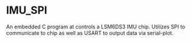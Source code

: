 # IMU_SPI
An embedded C program at controls a LSM6DS3 IMU chip. Utilizes SPI to communicate to chip as well as USART to output data via serial-plot. 
